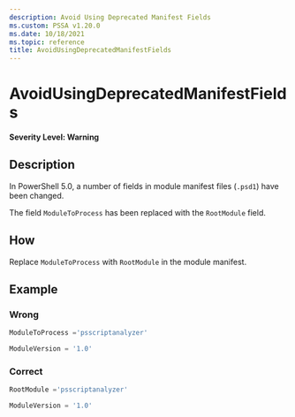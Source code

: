 ```yaml
---
description: Avoid Using Deprecated Manifest Fields
ms.custom: PSSA v1.20.0
ms.date: 10/18/2021
ms.topic: reference
title: AvoidUsingDeprecatedManifestFields
---
```

# AvoidUsingDeprecatedManifestFields

**Severity Level: Warning**

## Description

In PowerShell 5.0, a number of fields in module manifest files (`.psd1`) have been changed.

The field `ModuleToProcess` has been replaced with the `RootModule` field.

## How

Replace `ModuleToProcess` with `RootModule` in the module manifest.

## Example

### Wrong

```powershell
ModuleToProcess ='psscriptanalyzer'

ModuleVersion = '1.0'
```

### Correct

```powershell
RootModule ='psscriptanalyzer'

ModuleVersion = '1.0'
```

